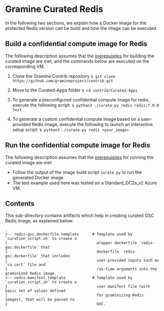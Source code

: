 # Gramine Curated Redis
In the following two sections, we explain how a Docker image for the protected Redis version can be
build and how the image can be executed.

## Build a confidential compute image for Redis
The following description assumes that the [prerequisites](https://github.com/gramineproject/contrib.git/Curated-Apps/README.md)
for building the curated image are met, and the commands below are executed on the
corresponding VM.

1. Clone the Gramine Contrib repository
   `$ git clone https://github.com/gramineproject/contrib.git`

2. Move to the Curated-Apps folder
   `$ cd contrib/Curated-Apps`

3. To generate a preconfigured confidential compute image for redis, execute the following script:
   `$ python3 ./curate.py redis redis:7.0.0 test`

4. To generate a custom confidential compute image based on a user-provided Redis image, execute
   the following to launch an interactive setup script:
   `$ python3 ./curate.py redis <your_image>`

## Run the confidential compute image for Redis
The following description assumes that the [prerequisites](https://github.com/gramineproject/contrib.git/Curated-Apps/README.md)
for running the curated image are met

- Follow the output of the image build script `curate.py` to run the generated Docker image
- The test example used here was tested on a Standard_DC2s_v2 Azure VM.

## Contents
This sub-directory contains artifacts which help in creating curated GSC Redis image, as explained
below:

    .
    +-- redis-gsc.dockerfile.template      # Template used by `curation_script.sh` to create a
    |                                        wrapper dockerfile `redis-gsc.dockerfile` that
    |                                        dockerfile `redis-gsc.dockerfile` that includes
    |                                        user-provided inputs such as `ca.cert` file and
    |                                        run-time arguments into the graminized Redis image.
    +-- redis.manifest.template            # Template used by `curation_script.sh` to create a
    |                                        user manifest file (with basic set of values defined
    |                                        for graminizing Redis images), that will be passed to
    |                                        GSC.
